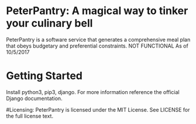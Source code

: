 # PeterPantry: A magical way to tinker your culinary bell
PeterPantry is a software service that generates a comprehensive meal plan that
obeys budgetary and preferential constraints. NOT FUNCTIONAL As of 10/5/2017 

# Getting Started
Install python3, pip3, django. For more information reference the official
Django documentation.

#Licensing:
PeterPantry is licensed under the MIT License. See LICENSE for the full
license text.


